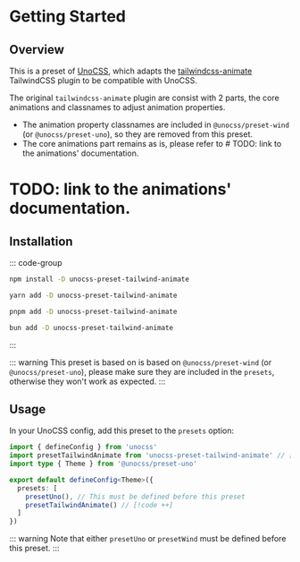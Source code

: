 # Getting Started

## Overview

This is a preset of [UnoCSS](https://unocss.dev/), which adapts the [tailwindcss-animate](https://github.com/jamiebuilds/tailwindcss-animate) TailwindCSS plugin to be compatible with UnoCSS.

The original `tailwindcss-animate` plugin are consist with 2 parts, the core animations and classnames to adjust animation properties.

- The animation property classnames are included in `@unocss/preset-wind` (or `@unocss/preset-uno`), so they are removed from this preset.
- The core animations part remains as is, please refer to # TODO: link to the animations' documentation.

# TODO: link to the animations' documentation.

## Installation

::: code-group
```bash [npm]
npm install -D unocss-preset-tailwind-animate
```
```bash [yarn]
yarn add -D unocss-preset-tailwind-animate
```
```bash [pnpm]
pnpm add -D unocss-preset-tailwind-animate
```
```bash [bun]
bun add -D unocss-preset-tailwind-animate
```
:::

::: warning
This preset is based on is based on `@unocss/preset-wind` (or `@unocss/preset-uno`), please make sure they are included in the `presets`, otherwise they won't work as expected.
:::

## Usage

In your UnoCSS config, add this preset to the `presets` option:

```ts
import { defineConfig } from 'unocss'
import presetTailwindAnimate from 'unocss-preset-tailwind-animate' // [!code ++]
import type { Theme } from '@unocss/preset-uno'

export default defineConfig<Theme>({
  presets: [
    presetUno(), // This must be defined before this preset
    presetTailwindAnimate() // [!code ++]
  ]
})
```

::: warning
Note that either `presetUno` or `presetWind` must be defined before this preset.
:::
